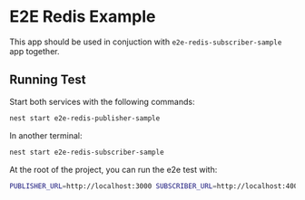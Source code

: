# E2E Redis Example

This app should be used in conjuction with `e2e-redis-subscriber-sample` app together.

## Running Test

Start both services with the following commands:

```bash
nest start e2e-redis-publisher-sample
```

In another terminal:

```bash
nest start e2e-redis-subscriber-sample
```

At the root of the project, you can run the e2e test with:

```bash
PUBLISHER_URL=http://localhost:3000 SUBSCRIBER_URL=http://localhost:4000 npm run test e2e-testing/e2e-redis.spec.ts -- --config jest.e2e.js
```
